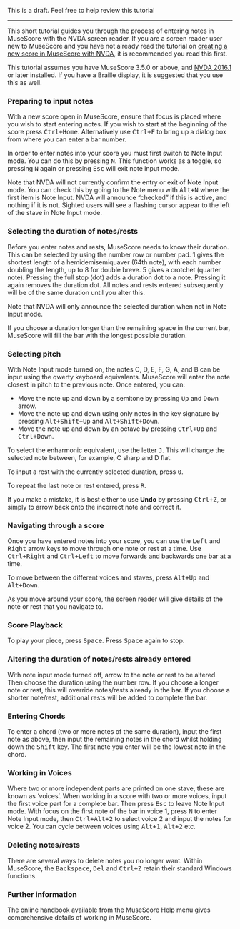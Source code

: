 This is a draft. Feel free to help review this tutorial

---

This short tutorial guides you through the process of entering notes in MuseScore with the NVDA screen reader. If you are a screen reader user new to MuseScore and you have not already read the tutorial on [creating a new score in MuseScore with NVDA](https://musescore.org/en/node/113581), it is recommended you read this first.

This tutorial assumes you have MuseScore 3.5.0 or above, and [NVDA 2016.1](http://www.nvaccess.org/download/) or later installed. If you have a Braille display, it is suggested that you use this as well.

### Preparing to input notes

With a new score open in MuseScore, ensure that focus is placed where you wish to start entering notes. If you wish to start at the beginning of the score press <kbd><kbd>Ctrl</kbd>+<kbd>Home</kbd></kbd>. Alternatively use <kbd><kbd>Ctrl</kbd>+<kbd>F</kbd></kbd> to bring up a dialog box from where you can enter a bar number.

In order to enter notes into your score you must first switch to Note Input mode. You can do this by pressing <kbd><kbd>N</kbd></kbd>. This function works as a toggle, so pressing <kbd><kbd>N</kbd></kbd> again or pressing <kbd><kbd>Esc</kbd></kbd> will exit note input mode.

Note that NVDA will not currently confirm the entry or exit of Note Input mode. You can check this by going to the Note menu with <kbd><kbd>Alt</kbd>+<kbd>N</kbd></kbd> where the first item is Note Input. NVDA will announce “checked” if this is active, and nothing if it is not. Sighted users will see a flashing cursor appear to the left of the stave in Note Input mode.

### Selecting the duration of notes/rests

Before you enter notes and rests, MuseScore needs to know their duration. This can be selected by using the number row or number pad. 1 gives the shortest length of a hemidemisemiquaver (64th note), with each number doubling the length, up to 8 for double breve. 5 gives a crotchet (quarter note). Pressing the full stop (dot) adds a duration dot to a note. Pressing it again removes the duration dot. All notes and rests entered subsequently will be of the same duration until you alter this.

Note that NVDA will only announce the selected duration when not in Note Input mode.

If you choose a duration longer than the remaining space in the current bar, MuseScore will fill the bar with the longest possible duration.

### Selecting pitch

With Note Input mode turned on, the notes C, D, E, F, G, A, and B can be input using the qwerty keyboard equivalents. MuseScore will enter the note closest in pitch to the previous note. Once entered, you can:

*   Move the note up and down by a semitone by pressing <kbd><kbd>Up</kbd></kbd> and <kbd><kbd>Down</kbd></kbd> arrow.
*   Move the note up and down using only notes in the key signature by pressing <kbd><kbd>Alt</kbd>+<kbd>Shift</kbd>+<kbd>Up</kbd></kbd> and <kbd><kbd>Alt</kbd>+<kbd>Shift</kbd>+<kbd>Down</kbd></kbd>.
*   Move the note up and down by an octave by pressing <kbd><kbd>Ctrl</kbd>+<kbd>Up</kbd></kbd> and <kbd><kbd>Ctrl</kbd>+<kbd>Down</kbd></kbd>.

To select the enharmonic equivalent, use the letter <kbd>J</kbd>. This will change the selected note between, for example, C sharp and D flat.

To input a rest with the currently selected duration, press <kbd><kbd>0</kbd></kbd>.

To repeat the last note or rest entered, press <kbd><kbd>R</kbd></kbd>.

If you make a mistake, it is best either to use **Undo** by pressing <kbd><kbd>Ctrl</kbd>+<kbd>Z</kbd></kbd>, or simply to arrow back onto the incorrect note and correct it.

### Navigating through a score

Once you have entered notes into your score, you can use the <kbd>Left</kbd> and <kbd>Right</kbd> arrow keys to move through one note or rest at a time. Use <kbd><kbd>Ctrl</kbd>+<kbd>Right</kbd></kbd> and <kbd><kbd>Ctrl</kbd>+<kbd>Left</kbd></kbd> to move forwards and backwards one bar at a time. 

To move between the different voices and staves, press <kbd><kbd>Alt</kbd>+<kbd>Up</kbd></kbd> and <kbd><kbd>Alt</kbd>+<kbd>Down</kbd></kbd>.

As you move around your score, the screen reader will give details of the note or rest that you navigate to.

### Score Playback

To play your piece, press <kbd>Space</kbd>. Press <kbd>Space</kbd> again to stop.

### Altering the duration of notes/rests already entered

With note input mode turned off, arrow to the note or rest to be altered. Then choose the duration using the number row. If you choose a longer note or rest, this will override notes/rests already in the bar. If you choose a shorter note/rest, additional rests will be added to complete the bar.

### Entering Chords

To enter a chord (two or more notes of the same duration), input the first note as above, then input the remaining notes in the chord whilst holding down the <kbd><kbd>Shift</kbd></kbd> key. The first note you enter will be the lowest note in the chord.

### Working in Voices

Where two or more independent parts are printed on one stave, these are known as ‘voices’. When working in a score with two or more voices, input the first voice part for a complete bar. Then press <kbd><kbd>Esc</kbd></kbd> to leave Note Input mode. With focus on the first note of the bar in voice 1, press <kbd><kbd>N</kbd></kbd> to enter Note Input mode, then <kbd><kbd>Ctrl</kbd>+<kbd>Alt</kbd>+<kbd>2</kbd></kbd> to select voice 2 and input the notes for voice 2. You can cycle between voices using <kbd><kbd>Alt</kbd>+<kbd>1</kbd></kbd>, <kbd><kbd>Alt</kbd>+<kbd>2</kbd></kbd> etc.

### Deleting notes/rests

There are several ways to delete notes you no longer want. Within MuseScore, the <kbd><kbd>Backspace</kbd></kbd>, <kbd><kbd>Del</kbd></kbd> and <kbd><kbd>Ctrl</kbd>+<kbd>Z</kbd></kbd> retain their standard Windows functions.

### Further information

The online handbook available from the MuseScore Help menu gives comprehensive details of working in MuseScore. 
